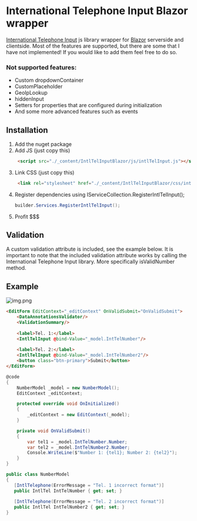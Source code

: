 # International Telephone Input Blazor wrapper
[International Telephone Input](https://github.com/jackocnr/intl-tel-input) js library wrapper for [Blazor](https://dotnet.microsoft.com/apps/aspnet/web-apps/blazor) serverside and clientside. Most of the features are supported, but there are some that I have not implemented! If you would like to add them feel free to do so.


### Not supported features:
* Custom dropdownContainer
* CustomPlaceholder
* GeoIpLookup
* hiddenInput
* Setters for properties that are configured during initialization
* And some more advanced features such as events


## Installation
1. Add the nuget package
1. Add JS (just copy this)
   ```html
    <script src="./_content/IntlTelInputBlazor/js/intlTelInput.js"></script>
   ```
1. Link CSS (just copy this)
   ```html
    <link rel="stylesheet" href="./_content/IntlTelInputBlazor/css/intlTelInput.css">
    ```
1. Register dependencies using IServiceCollection.RegisterIntlTelInput();
   ```c#
   builder.Services.RegisterIntlTelInput();
   ```
1. Profit $$$

## Validation
A custom validation attribute is included, see the example below. It is important to note that the included validation attribute works by calling the International Telephone Input library. More specifically isValidNumber method.

## Example
![img.png](img.png)

```html
<EditForm EditContext="_editContext" OnValidSubmit="OnValidSubmit">
    <DataAnnotationsValidator/>
    <ValidationSummary/>
    
    <label>Tel. 1:</label>
    <IntlTelInput @bind-Value="_model.IntTelNumber"/>
    
    <label>Tel. 2:</label>
    <IntlTelInput @bind-Value="_model.IntTelNumber2"/>
    <button class="btn-primary">Submit</button>
</EditForm>
```
```c#
@code
{
	NumberModel _model = new NumberModel();
    EditContext _editContext;

    protected override void OnInitialized()
    {
        _editContext = new EditContext(_model);
    }

    private void OnValidSubmit()
    {
        var tel1 = _model.IntTelNumber.Number;
        var tel2 = _model.IntTelNumber2.Number;
        Console.WriteLine($"Number 1: {tel1}; Number 2: {tel2}");
    }
}

public class NumberModel
{
   [IntlTelephone(ErrorMessage = "Tel. 1 incorrect format")]
   public IntlTel IntTelNumber { get; set; }
   
   [IntlTelephone(ErrorMessage = "Tel. 2 incorrect format")]
   public IntlTel IntTelNumber2 { get; set; }
}
```
